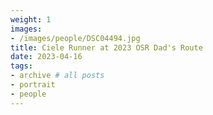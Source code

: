 ```yaml
---
weight: 1
images:
- /images/people/DSC04494.jpg
title: Ciele Runner at 2023 OSR Dad's Route
date: 2023-04-16
tags:
- archive # all posts
- portrait
- people
---
```

